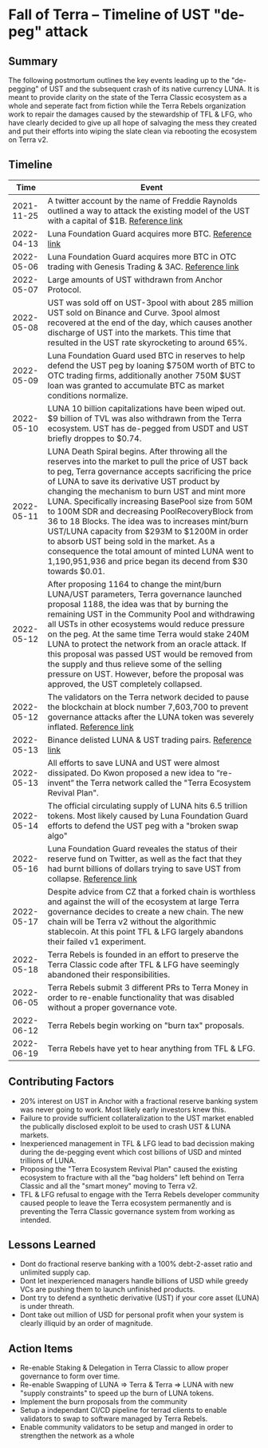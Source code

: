 # Fall of Terra – Timeline of UST "de-peg" attack

## Summary

The following postmortum outlines the key events leading up to the "de-pegging" of UST and the subsequent crash of its native currency LUNA. It is meant to provide clarity on the state of the Terra Classic ecosystem as a whole and seperate fact from fiction while the Terra Rebels organization work to repair the damages caused by the stewardship of TFL & LFG, who have clearly decided to give up all hope of salvaging the mess they created and put their efforts into wiping the slate clean via rebooting the ecosystem on Terra v2.


## Timeline

| Time | Event |
| --- | --- |
| 2021-11-25 | A twitter account by the name of Freddie Raynolds outlined a way to attack the existing model of the UST with a capital of $1B. [Reference link](https://twitter.com/FreddieRaynolds/status/1463960623402913797) | 
| 2022-04-13 | Luna Foundation Guard acquires more BTC. [Reference link](https://news.coincu.com/80549-luna-foundation-buys-2500-bitcoin-during-40k/) | 
| 2022-05-06 | Luna Foundation Guard acquires more BTC in OTC trading with Genesis Trading & 3AC. [Reference link](https://news.coincu.com/86477-luna-has-acquired-37863-bitcoins/) | 
| 2022-05-07 | Large amounts of UST withdrawn from Anchor Protocol. | 
| 2022-05-08 | UST was sold off on UST-3pool with about 285 million UST sold on Binance and Curve. 3pool almost recovered at the end of the day, which causes another discharge of UST into the markets. This time that resulted in the UST rate skyrocketing to around 65%. | 
| 2022-05-09 | Luna Foundation Guard used BTC in reserves to help defend the UST peg by loaning $750M worth of BTC to OTC trading firms, additionally another 750M $UST loan was granted to accumulate BTC as market conditions normalize. | 
| 2022-05-10 | LUNA 10 billion capitalizations have been wiped out. $9 billion of TVL was also withdrawn from the Terra ecosystem. UST has de-pegged from USDT and UST briefly droppes to $0.74. | 
| 2022-05-11 | LUNA Death Spiral begins. After throwing all the reserves into the market to pull the price of UST back to peg, Terra governance accepts sacrificing the price of LUNA to save its derivative UST product by changing the mechanism to burn UST and mint more LUNA. Specifically increasing BasePool size from 50M to 100M SDR and decreasing PoolRecoveryBlock from 36 to 18 Blocks. The idea was to increases mint/burn UST/LUNA capacity from $293M to $1200M in order to absorb UST being sold in the market. As a consequence the total amount of minted LUNA went to 1,190,951,936 and price began its decend from $30 towards $0.01. | 
| 2022-05-12 | After proposing 1164 to change the mint/burn LUNA/UST parameters, Terra governance launched proposal 1188, the idea was that by burning the remaining UST in the Community Pool and withdrawing all USTs in other ecosystems would reduce pressure on the peg. At the same time Terra would stake 240M LUNA to protect the network from an oracle attack. If this proposal was passed UST would be removed from the supply and thus relieve some of the selling pressure on UST. However, before the proposal was approved, the UST completely collapsed. | 
| 2022-05-12 | The validators on the Terra network decided to pause the blockchain at block number 7,603,700 to prevent governance attacks after the LUNA token was severely inflated. [Reference link](https://twitter.com/terra_money/status/1524785058296778752?ref_src=twsrc%5Etfw%7Ctwcamp%5Etweetembed%7Ctwterm%5E1524785058296778752%7Ctwgr%5E%7Ctwcon%5Es1_&ref_url=https%3A%2F%2Fnews.coincu.com%2F90055-fall-of-terra%2F) |
| 2022-05-13 | Binance delisted LUNA & UST trading pairs. [Reference link](https://www.binance.com/en/support/announcement/1b73e64616ee4e769c29e70c66728d1a?ref=AZTKZ9XS&utm_source=BinanceTwitter&utm_medium=GlobalSocial&utm_campaign=GlobalSocial) |
| 2022-05-13 | All efforts to save LUNA and UST were almost dissipated. Do Kwon proposed a new idea to “re-invent” the Terra network called the "Terra Ecosystem Revival Plan". |
| 2022-05-14 | The official circulating supply of LUNA hits 6.5 trillion tokens. Most likely caused by Luna Foundation Guard efforts to defend the UST peg with a "broken swap algo" |
| 2022-05-16 | Luna Foundation Guard reveales the status of their reserve fund on Twitter, as well as the fact that they had burnt billions of dollars trying to save UST from collapse. [Reference link](https://twitter.com/LFG_org/status/1526126708193054721?ref_src=twsrc%5Etfw%7Ctwcamp%5Etweetembed%7Ctwterm%5E1526126708193054721%7Ctwgr%5E%7Ctwcon%5Es1_&ref_url=https%3A%2F%2Fnews.coincu.com%2F90055-fall-of-terra%2F) |
| 2022-05-17 | Despite advice from CZ that a forked chain is worthless and against the will of the ecosystem at large Terra governance decides to create a new chain. The new chain will be Terra v2 without the algorithmic stablecoin. At this point TFL & LFG largely abandons their failed v1 experiment. |
| 2022-05-18 | Terra Rebels is founded in an effort to preserve the Terra Classic code after TFL & LFG have seemingly abandoned their responsibilities. |
| 2022-06-05 | Terra Rebels submit 3 different PRs to Terra Money in order to re-enable functionality that was disabled without a proper governance vote. |
| 2022-06-12 | Terra Rebels begin working on "burn tax" proposals. |
| 2022-06-19 | Terra Rebels have yet to hear anything from TFL & LFG. |

## Contributing Factors

- 20% interest on UST in Anchor with a fractional reserve banking system was never going to work. Most likely early investors knew this.
- Failure to provide sufficient collateralization to the UST market enabled the publically disclosed exploit to be used to crash UST & LUNA markets.
- Inexperienced management in TFL & LFG lead to bad decission making during the de-pegging event which cost billions of USD and minted trillions of LUNA.
- Proposing the "Terra Ecosystem Revival Plan" caused the existing ecosystem to fracture with all the "bag holders" left behind on Terra Classic and all the "smart money" moving to Terra v2.
- TFL & LFG refusal to engage with the Terra Rebels developer community caused people to leave the Terra ecosystem permanently and is preventing the Terra Classic governance system from working as intended.


## Lessons Learned

- Dont do fractional reserve banking with a 100% debt-2-asset ratio and unlimited supply cap.
- Dont let inexperienced managers handle billions of USD while greedy VCs are pushing them to launch unfinished products.
- Dont try to defend a synthetic derivative (UST) if your core asset (LUNA) is under threath.
- Dont take out million of USD for personal profit when your system is clearly illiquid by an order of magnitude.

## Action Items

- Re-enable Staking & Delegation in Terra Classic to allow proper governance to form over time. 
- Re-enable Swapping of LUNA => Terra & Terra => LUNA with new "supply constraints" to speed up the burn of LUNA tokens.
- Implement the burn proposals from the community
- Setup a independant CI/CD pipeline for terrad clients to enable validators to swap to software managed by Terra Rebels.
- Enable community validators to be setup and manged in order to strengthen the network as a whole
